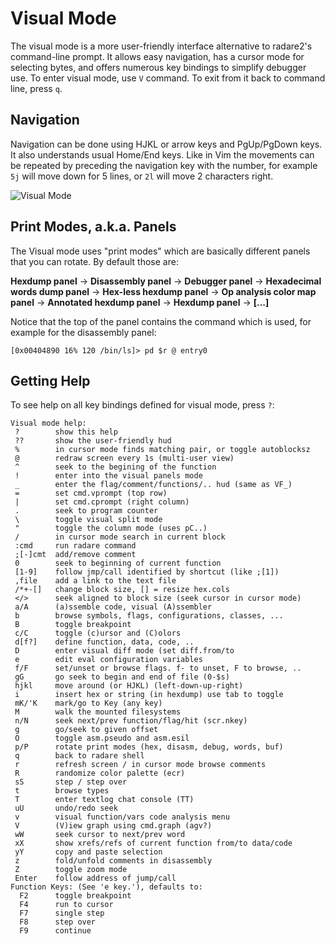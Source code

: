 # Visual Mode

The visual mode is a more user-friendly interface alternative to radare2's command-line prompt. It allows easy navigation, has a cursor mode for selecting bytes, and offers numerous key bindings to simplify debugger use.
To enter visual mode, use `V` command. To exit from it back to command line, press `q`.

## Navigation

Navigation can be done using HJKL or arrow keys and PgUp/PgDown keys. It also understands usual Home/End keys.
Like in Vim the movements can be repeated by preceding the navigation key with the number, for
example `5j` will move down for 5 lines, or `2l` will move 2 characters right.

![Visual Mode](visualmode.png)

## Print Modes, a.k.a. Panels

The Visual mode uses "print modes" which are basically different panels that you can rotate. By default those are:

**Hexdump panel** -> **Disassembly panel** -> **Debugger panel** -> **Hexadecimal words dump panel** -> **Hex-less hexdump panel** -> **Op analysis color map panel** -> **Annotated hexdump panel** -> **Hexdump panel** -> **[...]**

Notice that the top of the panel contains the command which is used, for example for the disassembly panel:

```
[0x00404890 16% 120 /bin/ls]> pd $r @ entry0
```

## Getting Help

To see help on all key bindings defined for visual mode, press `?`:
```
Visual mode help:
 ?        show this help
 ??       show the user-friendly hud
 %        in cursor mode finds matching pair, or toggle autoblocksz
 @        redraw screen every 1s (multi-user view)
 ^        seek to the begining of the function
 !        enter into the visual panels mode
 _        enter the flag/comment/functions/.. hud (same as VF_)
 =        set cmd.vprompt (top row)
 |        set cmd.cprompt (right column)
 .        seek to program counter
 \        toggle visual split mode
 "        toggle the column mode (uses pC..)
 /        in cursor mode search in current block
 :cmd     run radare command
 ;[-]cmt  add/remove comment
 0        seek to beginning of current function
 [1-9]    follow jmp/call identified by shortcut (like ;[1])
 ,file    add a link to the text file
 /*+-[]   change block size, [] = resize hex.cols
 </>      seek aligned to block size (seek cursor in cursor mode)
 a/A      (a)ssemble code, visual (A)ssembler
 b        browse symbols, flags, configurations, classes, ...
 B        toggle breakpoint
 c/C      toggle (c)ursor and (C)olors
 d[f?]    define function, data, code, ..
 D        enter visual diff mode (set diff.from/to
 e        edit eval configuration variables
 f/F      set/unset or browse flags. f- to unset, F to browse, ..
 gG       go seek to begin and end of file (0-$s)
 hjkl     move around (or HJKL) (left-down-up-right)
 i        insert hex or string (in hexdump) use tab to toggle
 mK/'K    mark/go to Key (any key)
 M        walk the mounted filesystems
 n/N      seek next/prev function/flag/hit (scr.nkey)
 g        go/seek to given offset
 O        toggle asm.pseudo and asm.esil
 p/P      rotate print modes (hex, disasm, debug, words, buf)
 q        back to radare shell
 r        refresh screen / in cursor mode browse comments
 R        randomize color palette (ecr)
 sS       step / step over
 t        browse types
 T        enter textlog chat console (TT)
 uU       undo/redo seek
 v        visual function/vars code analysis menu
 V        (V)iew graph using cmd.graph (agv?)
 wW       seek cursor to next/prev word
 xX       show xrefs/refs of current function from/to data/code
 yY       copy and paste selection
 z        fold/unfold comments in disassembly
 Z        toggle zoom mode
 Enter    follow address of jump/call
Function Keys: (See 'e key.'), defaults to:
  F2      toggle breakpoint
  F4      run to cursor
  F7      single step
  F8      step over
  F9      continue
```
